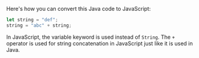Here's how you can convert this Java code to JavaScript:

```javascript
let string = "def";
string = "abc" + string;
```

In JavaScript, the variable keyword is used instead of `String`. The `+` operator is used for string concatenation in JavaScript just like it is used in Java.
